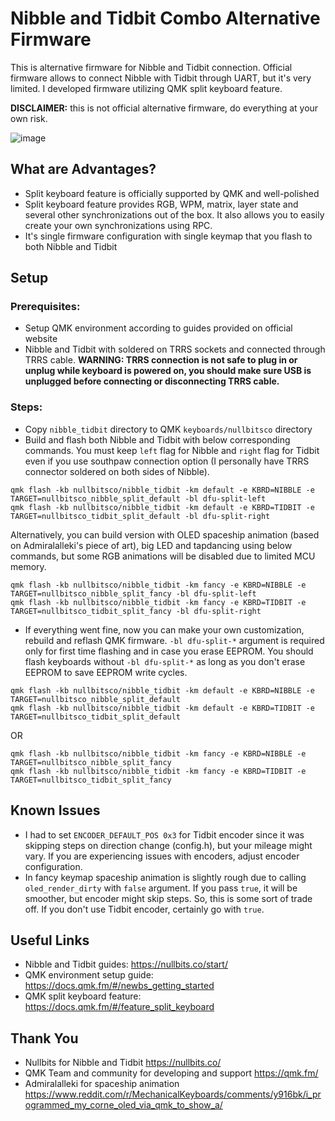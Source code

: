 # Nibble and Tidbit Combo Alternative Firmware

This is alternative firmware for Nibble and Tidbit connection. Official firmware allows to connect Nibble with Tidbit through UART, but it's very limited. I developed firmware utilizing QMK split keyboard feature.

**DISCLAIMER:** this is not official alternative firmware, do everything at your own risk.

![image](https://github.com/tokolist/nibble_tidbit/assets/1922990/57587465-9963-4508-98e9-b471d8c5428e)

## What are Advantages?

* Split keyboard feature is officially supported by QMK and well-polished
* Split keyboard feature provides RGB, WPM, matrix, layer state and several other synchronizations out of the box. It also allows you to easily create your own synchronizations using RPC.
* It's single firmware configuration with single keymap that you flash to both Nibble and Tidbit

## Setup

### Prerequisites:

* Setup QMK environment according to guides provided on official website
* Nibble and Tidbit with soldered on TRRS sockets and connected through TRRS cable. **WARNING: TRRS connection is not safe to plug in or unplug while keyboard is powered on, you should make sure USB is unplugged before connecting or disconnecting TRRS cable.**

### Steps:

* Copy `nibble_tidbit` directory to QMK `keyboards/nullbitsco` directory
* Build and flash both Nibble and Tidbit with below corresponding commands. You must keep `left` flag for Nibble and `right` flag for Tidbit even if you use southpaw connection option (I personally have TRRS connector soldered on both sides of Nibble).

```
qmk flash -kb nullbitsco/nibble_tidbit -km default -e KBRD=NIBBLE -e TARGET=nullbitsco_nibble_split_default -bl dfu-split-left
qmk flash -kb nullbitsco/nibble_tidbit -km default -e KBRD=TIDBIT -e TARGET=nullbitsco_tidbit_split_default -bl dfu-split-right
```

Alternatively, you can build version with OLED spaceship animation (based on Admiralalleki's piece of art), big LED and tapdancing using below commands, but some RGB animations will be disabled due to limited MCU memory.

```
qmk flash -kb nullbitsco/nibble_tidbit -km fancy -e KBRD=NIBBLE -e TARGET=nullbitsco_nibble_split_fancy -bl dfu-split-left
qmk flash -kb nullbitsco/nibble_tidbit -km fancy -e KBRD=TIDBIT -e TARGET=nullbitsco_tidbit_split_fancy -bl dfu-split-right
```

* If everything went fine, now you can make your own customization, rebuild and reflash QMK firmware. `-bl dfu-split-*` argument is required only for first time flashing and in case you erase EEPROM. You should flash keyboards without `-bl dfu-split-*` as long as you don't erase EEPROM to save EEPROM write cycles.

```
qmk flash -kb nullbitsco/nibble_tidbit -km default -e KBRD=NIBBLE -e TARGET=nullbitsco_nibble_split_default
qmk flash -kb nullbitsco/nibble_tidbit -km default -e KBRD=TIDBIT -e TARGET=nullbitsco_tidbit_split_default
```

OR

```
qmk flash -kb nullbitsco/nibble_tidbit -km fancy -e KBRD=NIBBLE -e TARGET=nullbitsco_nibble_split_fancy
qmk flash -kb nullbitsco/nibble_tidbit -km fancy -e KBRD=TIDBIT -e TARGET=nullbitsco_tidbit_split_fancy
```

## Known Issues

* I had to set `ENCODER_DEFAULT_POS 0x3` for Tidbit encoder since it was skipping steps on direction change (config.h), but your mileage might vary. If you are experiencing issues with encoders, adjust encoder configuration.
* In fancy keymap spaceship animation is slightly rough due to calling `oled_render_dirty` with `false` argument. If you pass `true`, it will be smoother, but encoder might skip steps. So, this is some sort of trade off. If you don't use Tidbit encoder, certainly go with `true`.

## Useful Links

* Nibble and Tidbit guides: https://nullbits.co/start/
* QMK environment setup guide: https://docs.qmk.fm/#/newbs_getting_started
* QMK split keyboard feature: https://docs.qmk.fm/#/feature_split_keyboard

## Thank You

* Nullbits for Nibble and Tidbit https://nullbits.co/
* QMK Team and community for developing and support https://qmk.fm/
* Admiralalleki for spaceship animation https://www.reddit.com/r/MechanicalKeyboards/comments/y916bk/i_programmed_my_corne_oled_via_qmk_to_show_a/
